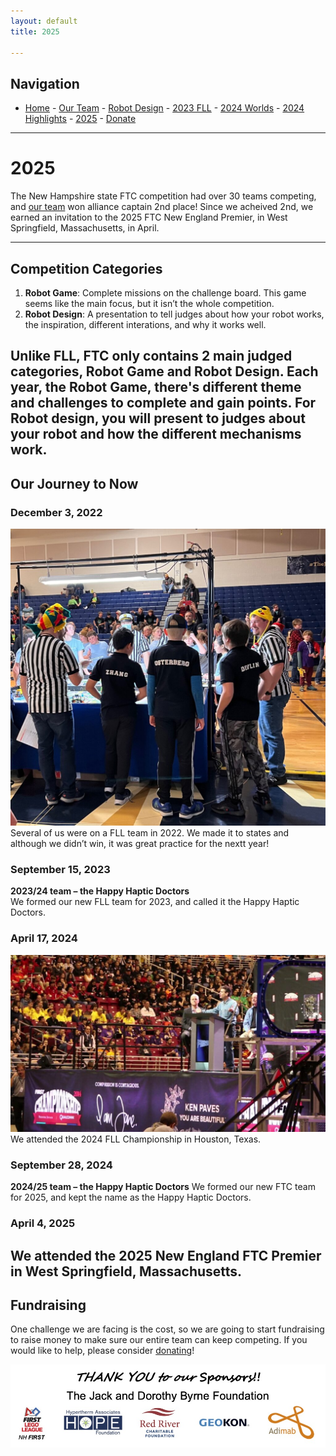 ```yaml
---
layout: default
title: 2025

---
```

## Navigation
- [Home](/index.md) - [Our Team](/our-team/index.md) - [Robot Design](/happy-haptic-doctors-robot-design/index.md) - [2023 FLL](/2023-fll/index.md) - [2024 Worlds](/2024-worlds/index.md) - [2024 Highlights](/2024/index.md) - [2025](/2025/index.md) - [Donate](/donate/index.md)
---

# 2025

The New Hampshire state FTC competition had over 30 teams competing, and [our team](../our-team/index.html) won alliance captain 2nd place! Since we acheived 2nd, we earned an invitation to the 2025 FTC New England Premier, in West Springfield, Massachusetts, in April.

---

## Competition Categories

1. **Robot Game**: Complete missions on the challenge board. This game seems like the main focus, but it isn’t the whole competition.
2. **Robot Design**: A presentation to tell judges about how your robot works, the inspiration, different interations, and why it works well.

Unlike FLL, FTC only contains 2 main judged categories, Robot Game and Robot Design. Each year, the Robot Game, there's different theme and challenges to complete and gain points. For Robot design, you will present to judges about your robot and how the different mechanisms work.
---

## Our Journey to Now

### December 3, 2022
![2022/23 team](../wp-content/uploads/2024/01/IMG_4330-1024x965.jpg)
Several of us were on a FLL team in 2022. We made it to states and although we didn’t win, it was great practice for the nextt year!

### September 15, 2023
**2023/24 team – the Happy Haptic Doctors**  
We formed our new FLL team for 2023, and called it the Happy Haptic Doctors.

### April 17, 2024
![Worlds](../wp-content/uploads/2024/02/why-is-there-food-in-this-seat-1-1024x576.jpg)
We attended the 2024 FLL Championship in Houston, Texas.

### September 28, 2024
**2024/25 team – the Happy Haptic Doctors** 
We formed our new FTC team for 2025, and kept the name as the Happy Haptic Doctors.

### April 4, 2025
We attended the 2025 New England FTC Premier in West Springfield, Massachusetts.
---

## Fundraising
One challenge we are facing is the cost, so we are going to start fundraising to raise money to make sure our entire team can keep competing. If you would like to help, please consider [donating](../donate/index.html)!

![Sponsors](../wp-content/uploads/2024/04/Sponsors.jpg)
